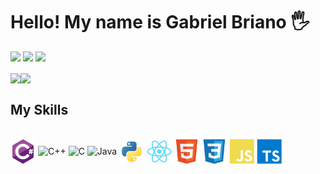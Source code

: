 # Hello! My name is Gabriel Briano 🖐️

<div> 
    <a href="https://gabrielbriano.netlify.app/" target="_blank"><img src="https://img.shields.io/badge/website-000000?style=for-the-badge&logo=About.me&logoColor=white" target="_blank"></a>
    <a href="https://img.shields.io/badge/LinkedIn-0077B5?style=for-the-badge&logo=linkedin&logoColor=white" target="_blank"><img src="https://img.shields.io/badge/-LinkedIn-%230077B5?style=for-the-badge&logo=linkedin&logoColor=white" target="_blank"></a>
    <a href="https://x.com/Guerra00749058" target="_blank"><img src="https://img.shields.io/badge/Twitter-1DA1F2?style=for-the-badge&logo=twitter&logoColor=white" target="_blank"></a>
</div>

<img height=180 align="center" src="https://github-readme-stats.vercel.app/api?username=GabrielBriano&theme=transparent" /><img height=180 align="center" src="https://github-readme-stats.vercel.app/api/top-langs?username=GabrielBriano&layout=compact&langs_count=8&card_width=280&theme=transparent" />

## My Skills

<div style="display: inline_block"><br>
    <img align="center" alt="Csharp" height="40" width="40" src="https://raw.githubusercontent.com/devicons/devicon/master/icons/csharp/csharp-original.svg">
    <img align="center" alt="C++" height="40" width="40" src="https://cdn.jsdelivr.net/gh/devicons/devicon@latest/icons/cplusplus/cplusplus-original.svg"/>
    <img align="center" alt="C" height="40" width="40" src="https://cdn.jsdelivr.net/gh/devicons/devicon@latest/icons/c/c-original.svg"/>
    <img align="center" alt="Java" height="40" width="40" src="https://cdn.jsdelivr.net/gh/devicons/devicon@latest/icons/java/java-original.svg"/>
    <img align="center" alt="Python" height="40" width="40" src="https://raw.githubusercontent.com/devicons/devicon/master/icons/python/python-original.svg">
    <img align="center" alt="React" height="40" width="40" src="https://raw.githubusercontent.com/devicons/devicon/master/icons/react/react-original.svg">
    <img align="center" alt="HTML" height="40" width="40" src="https://raw.githubusercontent.com/devicons/devicon/master/icons/html5/html5-original.svg">
    <img align="center" alt="CSS" height="40" width="40" src="https://raw.githubusercontent.com/devicons/devicon/master/icons/css3/css3-original.svg">
    <img align="center" alt="Js" height="40" width="40" src="https://raw.githubusercontent.com/devicons/devicon/master/icons/javascript/javascript-plain.svg">
    <img align="center" alt="Ts" height="40" width="40" src="https://raw.githubusercontent.com/devicons/devicon/master/icons/typescript/typescript-plain.svg">
</div>
